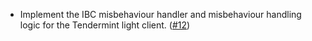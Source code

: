 - Implement the IBC misbehaviour handler and misbehaviour handling logic for the Tendermint light client.
  ([#12](https://github.com/cosmos/ibc-rs/issues/12))